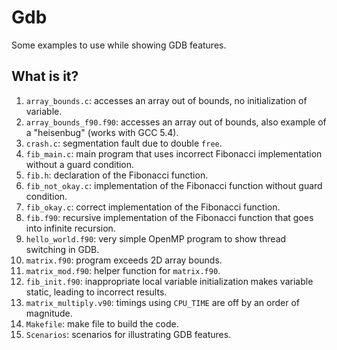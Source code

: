 # Gdb
Some examples to use while showing GDB features.

## What is it?
1. `array_bounds.c`: accesses an array out of bounds, no initialization
    of variable.
1. `array_bounds_f90.f90`: accesses an array out of bounds, also example
    of a "heisenbug" (works with GCC 5.4).
1. `crash.c`: segmentation fault due to double `free`.
1. `fib_main.c`: main program that uses incorrect Fibonacci
    implementation without a guard condition.
1. `fib.h`: declaration of the Fibonacci function.
1. `fib_not_okay.c`: implementation of the Fibonacci function without
    guard condition.
1. `fib_okay.c`: correct implementation of the Fibonacci function.
1. `fib.f90`: recursive implementation of the Fibonacci function that
    goes into infinite recursion.
1. `hello_world.f90`: very simple OpenMP program to show thread
    switching in GDB.
1. `matrix.f90`: program exceeds 2D array bounds.
1. `matrix_mod.f90`: helper function for `matrix.f90`.
1. `fib_init.f90`: inappropriate local variable initialization makes
    variable static, leading to incorrect results.
1. `matrix_multiply.v90`: timings using `CPU_TIME` are off by an order
    of magnitude.
1. `Makefile`: make file to build the code.
1. `Scenarios`: scenarios for illustrating GDB features.
